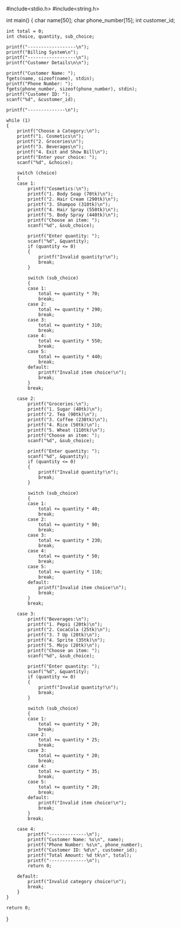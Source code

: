 
#include<stdio.h>
#include<string.h>

int main()
{
    char name[50];
    char phone_number[15];
    int customer_id;

    int total = 0;
    int choice, quantity, sub_choice;

    printf("------------------\n");
    printf("Billing System\n");
    printf("------------------\n");
    printf("Customer Details\n\n");

    printf("Customer Name: ");
    fgets(name, sizeof(name), stdin);
    printf("Phone Number: ");
    fgets(phone_number, sizeof(phone_number), stdin);
    printf("Customer ID: ");
    scanf("%d", &customer_id);

    printf("--------------\n");

    while (1)
    {
        printf("Choose a Category:\n");
        printf("1. Cosmetics\n");
        printf("2. Groceries\n");
        printf("3. Beverages\n");
        printf("4. Exit and Show Bill\n");
        printf("Enter your choice: ");
        scanf("%d", &choice);

        switch (choice)
        {
        case 1:
            printf("Cosmetics:\n");
            printf("1. Body Soap (70tk)\n");
            printf("2. Hair Cream (290tk)\n");
            printf("3. Shampoo (310tk)\n");
            printf("4. Hair Spray (550tk)\n");
            printf("5. Body Spray (440tk)\n");
            printf("Choose an item: ");
            scanf("%d", &sub_choice);

            printf("Enter quantity: ");
            scanf("%d", &quantity);
            if (quantity <= 0)
            {
                printf("Invalid quantity!\n");
                break;
            }

            switch (sub_choice)
            {
            case 1:
                total += quantity * 70;
                break;
            case 2:
                total += quantity * 290;
                break;
            case 3:
                total += quantity * 310;
                break;
            case 4:
                total += quantity * 550;
                break;
            case 5:
                total += quantity * 440;
                break;
            default:
                printf("Invalid item choice!\n");
                break;
            }
            break;

        case 2:
            printf("Groceries:\n");
            printf("1. Sugar (40tk)\n");
            printf("2. Tea (90tk)\n");
            printf("3. Coffee (230tk)\n");
            printf("4. Rice (50tk)\n");
            printf("5. Wheat (110tk)\n");
            printf("Choose an item: ");
            scanf("%d", &sub_choice);

            printf("Enter quantity: ");
            scanf("%d", &quantity);
            if (quantity <= 0)
            {
                printf("Invalid quantity!\n");
                break;
            }

            switch (sub_choice)
            {
            case 1:
                total += quantity * 40;
                break;
            case 2:
                total += quantity * 90;
                break;
            case 3:
                total += quantity * 230;
                break;
            case 4:
                total += quantity * 50;
                break;
            case 5:
                total += quantity * 110;
                break;
            default:
                printf("Invalid item choice!\n");
                break;
            }
            break;

        case 3:
            printf("Beverages:\n");
            printf("1. Pepsi (20tk)\n");
            printf("2. CocaCola (25tk)\n");
            printf("3. 7 Up (20tk)\n");
            printf("4. Sprite (35tk)\n");
            printf("5. Mojo (20tk)\n");
            printf("Choose an item: ");
            scanf("%d", &sub_choice);

            printf("Enter quantity: ");
            scanf("%d", &quantity);
            if (quantity <= 0)
            {
                printf("Invalid quantity!\n");
                break;
            }

            switch (sub_choice)
            {
            case 1:
                total += quantity * 20;
                break;
            case 2:
                total += quantity * 25;
                break;
            case 3:
                total += quantity * 20;
                break;
            case 4:
                total += quantity * 35;
                break;
            case 5:
                total += quantity * 20;
                break;
            default:
                printf("Invalid item choice!\n");
                break;
            }
            break;

        case 4:
            printf("--------------\n");
            printf("Customer Name: %s\n", name);
            printf("Phone Number: %s\n", phone_number);
            printf("Customer ID: %d\n", customer_id);
            printf("Total Amount: %d tk\n", total);
            printf("--------------\n");
            return 0;

        default:
            printf("Invalid category choice!\n");
            break;
        }
    }

    return 0;
}
